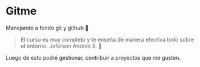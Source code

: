 # Gitme
Manejando a fondo git y github 🎃
> El curso es muy completo y te enseña de manera efectiva todo sobre el entorno.
 > Jeferson Andrés S. 🙋‍

Luego de esto podré gestionar, contribuir a proyectos que me gusten.

